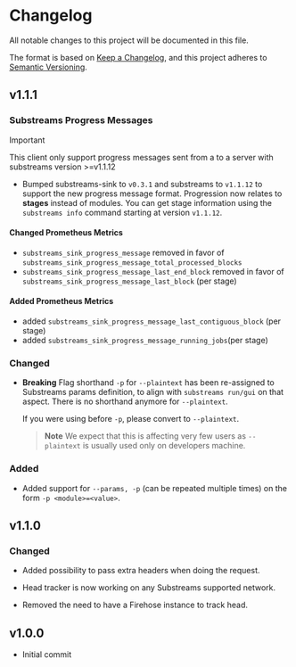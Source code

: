 # Changelog

All notable changes to this project will be documented in this file.

The format is based on [Keep a Changelog](https://keepachangelog.com/en/1.0.0/),
and this project adheres to [Semantic Versioning](https://semver.org/spec/v2.0.0.html).

## v1.1.1

### Substreams Progress Messages

> [!IMPORTANT]
> This client only support progress messages sent from a to a server with substreams version >=v1.1.12

* Bumped substreams-sink to `v0.3.1` and substreams to `v1.1.12` to support the new progress message format. Progression now relates to **stages** instead of modules. You can get stage information using the `substreams info` command starting at version `v1.1.12`.

#### Changed Prometheus Metrics

* `substreams_sink_progress_message` removed in favor of `substreams_sink_progress_message_total_processed_blocks`
* `substreams_sink_progress_message_last_end_block` removed in favor of `substreams_sink_progress_message_last_block` (per stage)

#### Added Prometheus Metrics

* added `substreams_sink_progress_message_last_contiguous_block` (per stage)
* added `substreams_sink_progress_message_running_jobs`(per stage)

### Changed

* **Breaking** Flag shorthand `-p` for `--plaintext` has been re-assigned to Substreams params definition, to align with `substreams run/gui` on that aspect. There is no shorthand anymore for `--plaintext`.

  If you were using before `-p`, please convert to `--plaintext`.

  > **Note** We expect that this is affecting very few users as `--plaintext` is usually used only on developers machine.

### Added

* Added support for `--params, -p` (can be repeated multiple times) on the form `-p <module>=<value>`.

## v1.1.0

### Changed

* Added possibility to pass extra headers when doing the request.

* Head tracker is now working on any Substreams supported network.

* Removed the need to have a Firehose instance to track head.

## v1.0.0

* Initial commit

